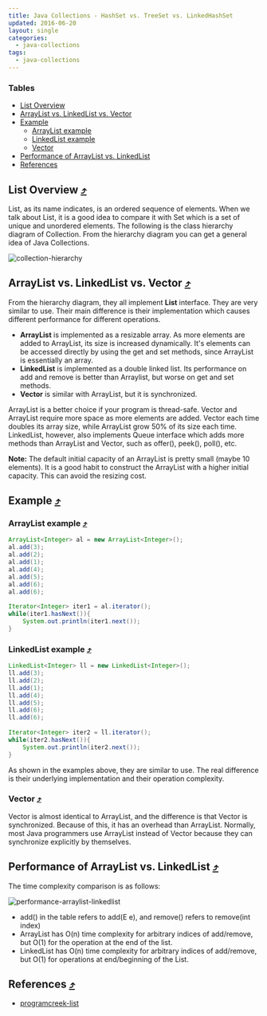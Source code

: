 ```yaml
---
title: Java Collections - HashSet vs. TreeSet vs. LinkedHashSet
updated: 2016-06-20
layout: single
categories:
  - java-collections
tags:
  - java-collections
---
```


### Tables

* [List Overview](#list-overview-10548tables)
* [ArrayList vs. LinkedList vs. Vector](#arraylist-vs-linkedlist-vs-vector-10548tables)
* [Example](#example-10548tables)
  * [ArrayList example](#arraylist-example-10548tables)
  * [LinkedList example](#linkedlist-example-10548tables)
  * [Vector](#vector-10548tables)
* [Performance of ArrayList vs. LinkedList](#performance-of-arraylist-vs-linkedlist-10548tables)
* [References](#references-10548tables)

## List Overview [&#10548;](#tables)

List, as its name indicates, is an ordered sequence of elements. When we talk about List, it is a good idea to compare it with Set which is a set of unique and unordered elements. The following is the class hierarchy diagram of Collection. From the hierarchy diagram you can get a general idea of Java Collections.

![collection-hierarchy](http://www.programcreek.com/wp-content/uploads/2009/02/java-collection-hierarchy.jpeg)

## ArrayList vs. LinkedList vs. Vector [&#10548;](#tables)

From the hierarchy diagram, they all implement **List** interface. They are very similar to use. Their main difference is their implementation which causes different performance for different operations.

* **ArrayList** is implemented as a resizable array. As more elements are added to ArrayList, its size is increased dynamically. It's elements can be accessed directly by using the get and set methods, since ArrayList is essentially an array.
* **LinkedList** is implemented as a double linked list. Its performance on add and remove is better than Arraylist, but worse on get and set methods.
* **Vector** is similar with ArrayList, but it is synchronized.

ArrayList is a better choice if your program is thread-safe. Vector and ArrayList require more space as more elements are added. Vector each time doubles its array size, while ArrayList grow 50% of its size each time. LinkedList, however, also implements Queue interface which adds more methods than ArrayList and Vector, such as offer(), peek(), poll(), etc.

**Note:** The default initial capacity of an ArrayList is pretty small (maybe 10 elements). It is a good habit to construct the ArrayList with a higher initial capacity. This can avoid the resizing cost.

## Example [&#10548;](#tables)

### ArrayList example [&#10548;](#tables)

```java
ArrayList<Integer> al = new ArrayList<Integer>();
al.add(3);
al.add(2);		
al.add(1);
al.add(4);
al.add(5);
al.add(6);
al.add(6);
 
Iterator<Integer> iter1 = al.iterator();
while(iter1.hasNext()){
	System.out.println(iter1.next());
}
```

### LinkedList example [&#10548;](#tables)

```java
LinkedList<Integer> ll = new LinkedList<Integer>();
ll.add(3);
ll.add(2);		
ll.add(1);
ll.add(4);
ll.add(5);
ll.add(6);
ll.add(6);
 
Iterator<Integer> iter2 = ll.iterator();
while(iter2.hasNext()){
	System.out.println(iter2.next());
}
```

As shown in the examples above, they are similar to use. The real difference is their underlying implementation and their operation complexity.

### Vector [&#10548;](#tables)

Vector is almost identical to ArrayList, and the difference is that Vector is synchronized. Because of this, it has an overhead than ArrayList. Normally, most Java programmers use ArrayList instead of Vector because they can synchronize explicitly by themselves.

## Performance of ArrayList vs. LinkedList [&#10548;](#tables)

The time complexity comparison is as follows:

![performance-arraylist-linkedlist](http://www.programcreek.com/wp-content/uploads/2013/03/arraylist-vs-linkedlist-complexity.png)

* add() in the table refers to add(E e), and remove() refers to remove(int index)
* ArrayList has O(n) time complexity for arbitrary indices of add/remove, but O(1) for the operation at the end of the list.
* LinkedList has O(n) time complexity for arbitrary indices of add/remove, but O(1) for operations at end/beginning of the List.

## References [&#10548;](#tables)

* [programcreek-list](http://www.programcreek.com/2013/03/arraylist-vs-linkedlist-vs-vector/)